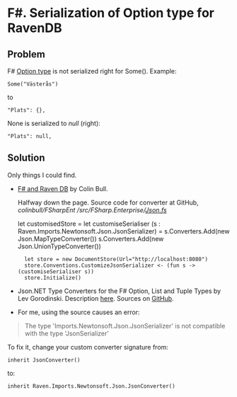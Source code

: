# F#. Serialization of Option type for RavenDB #

## Problem ##

F# [Option type](http://fsharpforfunandprofit.com/posts/the-option-type/) is not serialized right for Some(). Example: 

	Some("Västerås")
to

	"Plats": {},

None is serialized to *null* (right):

	"Plats": null,

## Solution ##

Only things I could find.

- [F# and Raven DB](http://www.colinbull.net/2013/04/29/FSharp-and-raven-db/) by Colin Bull.
	
  Halfway down the page. Source code for converter at GitHub, *colinbull/FSharpEnt /src/FSharp.Enterprise/[Json.fs](https://github.com/colinbull/FSharpEnt/blob/develop/src/FSharp.Enterprise/Json.fs)*

	let customisedStore =
		let customiseSerialiser (s : Raven.Imports.Newtonsoft.Json.JsonSerializer) =
		s.Converters.Add(new Json.MapTypeConverter())
		s.Converters.Add(new Json.UnionTypeConverter())

		let store = new DocumentStore(Url="http://localhost:8080")
		store.Conventions.CustomizeJsonSerializer <- (fun s -> (customiseSerialiser s))
		store.Initialize()

- Json.NET Type Converters for the F# Option, List and Tuple Types by Lev Gorodinski. Description [here](http://gorodinski.com/blog/2013/01/05/json-dot-net-type-converters-for-f-option-list-tuple/). Sources on [GitHub](https://github.com/eulerfx/JsonNet.FSharp).

- For me, using the source causes an error:
> The type 'Imports.Newtonsoft.Json.JsonSerializer' is not compatible with the type 'JsonSerializer'

To fix it, change your custom converter signature from:

	inherit JsonConverter()
to:

	inherit Raven.Imports.Newtonsoft.Json.JsonConverter()